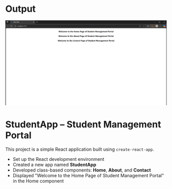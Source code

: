 # Output
![alt text](<Screenshot 2025-07-26 165426.png>)

# StudentApp – Student Management Portal

This project is a simple React application built using `create-react-app`.


- Set up the React development environment
- Created a new app named **StudentApp**
- Developed class-based components: **Home**, **About**, and **Contact**
- Displayed "Welcome to the Home Page of Student Management Portal" in the Home component

